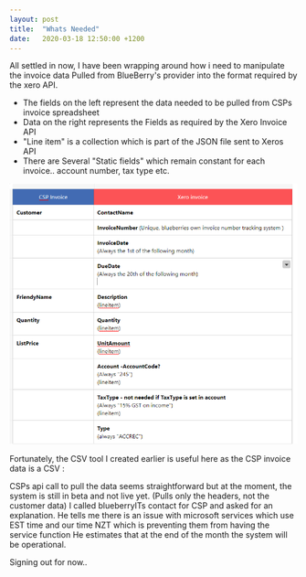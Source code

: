 ```yaml
---
layout: post
title:  "Whats Needed"
date:   2020-03-18 12:50:00 +1200
---
```


All settled in now, I have been wrapping around how i need to manipulate the invoice data Pulled from BlueBerry's provider into the format required by the xero API. 

* The fields on the left represent the data needed to be pulled from CSPs invoice spreadsheet
* Data on the right represents the Fields as required by the Xero Invoice API 
* "Line item" is a collection which is part of the JSON file sent to Xeros API
* There are Several "Static fields" which remain constant for each invoice.. account number, tax type etc.

![Data comparison table](/assets/invoice.PNG)

Fortunately, the CSV tool I created earlier is useful here as the CSP invoice data is a CSV :

CSPs api call to pull the data seems straightforward but at the moment, the system is still in beta and not live yet. (Pulls only the headers, not the customer data) I called blueberryITs contact for CSP and asked for an explanation. He tells me there is an issue with microsoft services which use EST time and our time NZT which is preventing them from having the service function
He estimates that at the end of the month the system will be operational.

Signing out for now..




    
